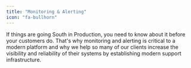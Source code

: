 ```yaml
---
title: "Monitoring & Alerting"
icon: "fa-bullhorn"
---
```


If things are going South in Production, you need to know about it before your customers do. That's why monitoring and alerting is critical to a modern platform and why we help so many of our clients increase the visibility and reliability of their systems by establishing modern support infrastructure.
